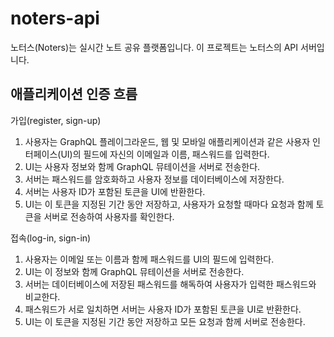 # noters-api

노터스(Noters)는 실시간 노트 공유 플랫폼입니다. 이 프로젝트는 노터스의 API 서버입니다.

## 애플리케이션 인증 흐름

가입(register, sign-up)

1. 사용자는 GraphQL 플레이그라운드, 웹 및 모바일 애플리케이션과 같은 사용자 인터페이스(UI)의 필드에 자신의 이메일과 이름, 패스워드를 입력한다.
2. UI는 사용자 정보와 함께 GraphQL 뮤테이션을 서버로 전송한다.
3. 서버는 패스워드를 암호화하고 사용자 정보를 데이터베이스에 저장한다.
4. 서버는 사용자 ID가 포함된 토큰을 UI에 반환한다.
5. UI는 이 토큰을 지정된 기간 동안 저장하고, 사용자가 요청할 때마다 요청과 함께 토큰을 서버로 전송하여 사용자를 확인한다.

접속(log-in, sign-in)

1. 사용자는 이메일 또는 이름과 함께 패스워드를 UI의 필드에 입력한다.
2. UI는 이 정보와 함께 GraphQL 뮤테이션을 서버로 전송한다.
3. 서버는 데이터베이스에 저장된 패스워드를 해독하여 사용자가 입력한 패스워드와 비교한다.
4. 패스워드가 서로 일치하면 서버는 사용자 ID가 포함된 토큰을 UI로 반환한다.
5. UI는 이 토큰을 지정된 기간 동안 저장하고 모든 요청과 함께 서버로 전송한다.
